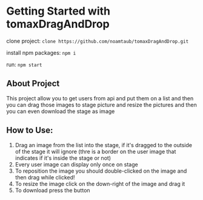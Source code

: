 # Getting Started with tomaxDragAndDrop

clone project: `clone https://github.com/noamtaub/tomaxDragAndDrop.git`

install npm packages: `npm i`

run: `npm start`

## About Project

This project allow you to get users from api and put them on a list and then you can drag those images to stage picture and resize the pictures and then you can even download the stage as image

## How to Use:

1. Drag an image from the list into the stage, if it's dragged to the outside of the stage it will ignore (thre is a border on the user image that indicates if it's inside the stage  or not)
2. Every user image can display only once on stage
3. To reposition the image you should double-clicked on the image and then drag while clicked!
4. To resize the image click on the down-right of the image and drag it
5. To download press the button

